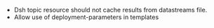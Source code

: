 * Dsh topic resource should not cache results from datastreams file.
* Allow use of deployment-parameters in templates
